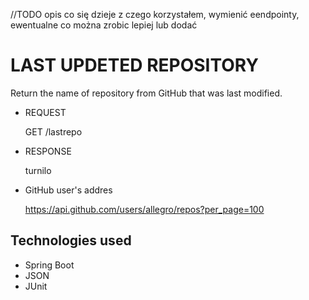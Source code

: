 //TODO opis co się dzieje z czego korzystałem, wymienić eendpointy, ewentualne co można zrobic lepiej lub dodać

# LAST UPDETED REPOSITORY
Return the name of repository from GitHub that was last modified. 

* REQUEST 
    
    
    GET /lastrepo
* RESPONSE 


    turnilo


* GitHub user's addres


    https://api.github.com/users/allegro/repos?per_page=100 

## Technologies used
* Spring Boot
* JSON
* JUnit






